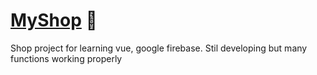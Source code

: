 # [MyShop](https://myshop-portfolio.web.app/#/) 🛒
Shop project for learning vue, google firebase. Stil developing but many functions working properly
